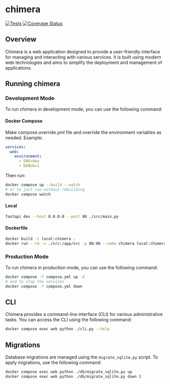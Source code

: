 # chimera

[![Tests](https://github.com/Rey8d01/chimera/actions/workflows/ci.yml/badge.svg?branch=master)](https://github.com/Rey8d01/chimera/actions/workflows/ci.yml)
[![Coverage Status](https://coveralls.io/repos/github/Rey8d01/chimera/badge.svg?branch=master)](https://coveralls.io/github/Rey8d01/chimera?branch=master)

## Overview

Chimera is a web application designed to provide a user-friendly interface for managing and interacting with various services. It is built using modern web technologies and aims to simplify the deployment and management of applications.

## Running chimera

### Development Mode

To run chimera in development mode, you can use the following command:

#### Docker Compose

Make compose.override.yml file and override the environment variables as needed. Example:

```yaml
services:
  web:
    environment:
      - ENV=dev
      - DEBUG=1
```

Then run:

```bash
docker compose up --build --watch
# or to just run without rebuilding
docker compose watch
```

#### Local

```bash
fastapi dev --host 0.0.0.0 --port 80 ./src/main.py
```

#### Dockerfile

```bash
docker build -t local:chimera .
docker run --rm -v ./src:/app/src -p 80:80 --name chimera local:chimera
```

### Production Mode
To run chimera in production mode, you can use the following command:

```bash
docker compose -f compose.yml up -d
# and to stop the services
docker compose -f compose.yml down
```

## CLI

Chimera provides a command-line interface (CLI) for various administrative tasks. You can access the CLI using the following command:

```bash
docker compose exec web python ./cli.py --help
```

## Migrations
Database migrations are managed using the `migrate_sqlite.py` script. To apply migrations, use the following command:

```bash
docker compose exec web python ./db/migrate_sqlite.py up
docker compose exec web python ./db/migrate_sqlite.py down 1
```
